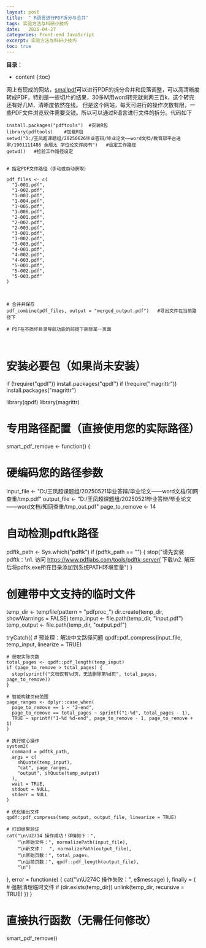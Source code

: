```yaml
---
layout: post
title:  " R语言进行PDF拆分与合并"
tags: 实验方法与科研小技巧
date:   2025-04-27
categories: Front-end JavaScript
excerpt: 实验方法与科研小技巧
toc: true
---
```



**目录：**

* content
{:toc}



网上有现成的网站，[smallpdf](https://smallpdf.com/)可以进行PDF的拆分合并和段落调整，可以高清晰度转成PDF，特别是一些切片的结果，30多M用word转完就剩两三百k，这个转完还有好几M，清晰度依然在线。
但是这个网站，每天可进行的操作次数有限，一些PDF文件浏览软件需要交钱。所以可以通过R语言进行文件的拆分。代码如下

```
install.packages("pdftools")  #安装R包
library(pdftools)    #加载R包
setwd("D:/王凤超课题组/20250626毕业答辩/毕业论文——word文档/教育部平台送审/1901111486 余顺太 学位论文评阅书")   #设定工作路径
getwd()   #检验工作路径设定


# 指定PDF文件路径（手动或自动获取）

pdf_files <- c(
  "1-001.pdf",
  "1-002.pdf",
  "1-003.pdf",
  "1-004.pdf",
  "1-005.pdf",
  "1-006.pdf",
  "2-001.pdf",
  "2-002.pdf",
  "2-003.pdf",
  "3-001.pdf",
  "3-002.pdf",
  "3-003.pdf",
  "4-001.pdf",
  "4-002.pdf",
  "4-003.pdf",
  "5-001.pdf",
  "5-002.pdf",
  "5-003.pdf"
)



# 合并并保存
pdf_combine(pdf_files, output = "merged_output.pdf")   #导出文件在当前路径下

# PDF在不损坏目录导航功能的前提下删除某一页面



```
# 安装必要包（如果尚未安装）
if (!require("qpdf")) install.packages("qpdf")
if (!require("magrittr")) install.packages("magrittr")

library(qpdf)
library(magrittr)


# 专用路径配置（直接使用您的实际路径）
smart_pdf_remove <- function() {
  # 硬编码您的路径参数
  input_file <- "D:/王凤超课题组/20250521毕业答辩/毕业论文——word文档/知网查重/tmp.pdf"
  output_file <- "D:/王凤超课题组/20250521毕业答辩/毕业论文——word文档/知网查重/tmp_out.pdf"
  page_to_remove <- 14
  
  # 自动检测pdftk路径
  pdftk_path <- Sys.which("pdftk")
  if (pdftk_path == "") {
    stop("请先安装pdftk：\n1. 访问 https://www.pdflabs.com/tools/pdftk-server/ 下载\n2. 解压后将pdftk.exe所在目录添加到系统PATH环境变量")
  }
  
  # 创建带中文支持的临时文件
  temp_dir <- tempfile(pattern = "pdfproc_")
  dir.create(temp_dir, showWarnings = FALSE)
  temp_input <- file.path(temp_dir, "input.pdf")
  temp_output <- file.path(temp_dir, "output.pdf")
  
  tryCatch({
    # 预处理：解决中文路径问题
    qpdf::pdf_compress(input_file, temp_input, linearize = TRUE)
    
    # 获取实际页数
    total_pages <- qpdf::pdf_length(temp_input)
    if (page_to_remove > total_pages) {
      stop(sprintf("文档仅有%d页，无法删除第%d页", total_pages, page_to_remove))
    }
    
    # 智能构建页码范围
    page_ranges <- dplyr::case_when(
      page_to_remove == 1 ~ "2-end",
      page_to_remove == total_pages ~ sprintf("1-%d", total_pages - 1),
      TRUE ~ sprintf("1-%d %d-end", page_to_remove - 1, page_to_remove + 1)
    )
    
    # 执行核心操作
    system2(
      command = pdftk_path,
      args = c(
        shQuote(temp_input), 
        "cat", page_ranges,
        "output", shQuote(temp_output)
      ),
      wait = TRUE,
      stdout = NULL,
      stderr = NULL
    )
    
    # 优化输出文件
    qpdf::pdf_compress(temp_output, output_file, linearize = TRUE)
    
    # 打印结果验证
    cat("\n\U2714 操作成功！详情如下：",
        "\n原始文件：", normalizePath(input_file),
        "\n新文件：  ", normalizePath(output_file),
        "\n原始页数：", total_pages,
        "\n当前页数：", qpdf::pdf_length(output_file),
        "\n")
    
  }, error = function(e) {
    cat("\n\U274C 操作失败：", e$message)
  }, finally = {
    # 强制清理临时文件
    if (dir.exists(temp_dir)) unlink(temp_dir, recursive = TRUE)
  })
}

# 直接执行函数（无需任何修改）
smart_pdf_remove()
```






